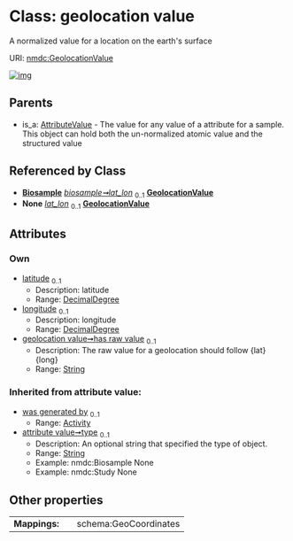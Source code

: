 
# Class: geolocation value


A normalized value for a location on the earth's surface

URI: [nmdc:GeolocationValue](https://microbiomedata/meta/GeolocationValue)


[![img](https://yuml.me/diagram/nofunky;dir:TB/class/[Biosample]++-%20lat_lon%200..1>[GeolocationValue&#124;latitude:decimal_degree%20%3F;longitude:decimal_degree%20%3F;has_raw_value:string%20%3F;type(i):string%20%3F],[Biosample]++-%20lat_lon(i)%200..1>[GeolocationValue],[AttributeValue]^-[GeolocationValue],[Biosample],[AttributeValue],[Activity])](https://yuml.me/diagram/nofunky;dir:TB/class/[Biosample]++-%20lat_lon%200..1>[GeolocationValue&#124;latitude:decimal_degree%20%3F;longitude:decimal_degree%20%3F;has_raw_value:string%20%3F;type(i):string%20%3F],[Biosample]++-%20lat_lon(i)%200..1>[GeolocationValue],[AttributeValue]^-[GeolocationValue],[Biosample],[AttributeValue],[Activity])

## Parents

 *  is_a: [AttributeValue](AttributeValue.md) - The value for any value of a attribute for a sample. This object can hold both the un-normalized atomic value and the structured value

## Referenced by Class

 *  **[Biosample](Biosample.md)** *[biosample➞lat_lon](biosample_lat_lon.md)*  <sub>0..1</sub>  **[GeolocationValue](GeolocationValue.md)**
 *  **None** *[lat_lon](lat_lon.md)*  <sub>0..1</sub>  **[GeolocationValue](GeolocationValue.md)**

## Attributes


### Own

 * [latitude](latitude.md)  <sub>0..1</sub>
     * Description: latitude
     * Range: [DecimalDegree](types/DecimalDegree.md)
 * [longitude](longitude.md)  <sub>0..1</sub>
     * Description: longitude
     * Range: [DecimalDegree](types/DecimalDegree.md)
 * [geolocation value➞has raw value](geolocation_value_has_raw_value.md)  <sub>0..1</sub>
     * Description: The raw value for a  geolocation should follow {lat} {long}
     * Range: [String](types/String.md)

### Inherited from attribute value:

 * [was generated by](was_generated_by.md)  <sub>0..1</sub>
     * Range: [Activity](Activity.md)
 * [attribute value➞type](attribute_value_type.md)  <sub>0..1</sub>
     * Description: An optional string that specified the type of object.
     * Range: [String](types/String.md)
     * Example: nmdc:Biosample None
     * Example: nmdc:Study None

## Other properties

|  |  |  |
| --- | --- | --- |
| **Mappings:** | | schema:GeoCoordinates |

